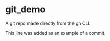 # git_demo
A git repo made directly from the gh CLI.

This line was added as an example of a commit.

